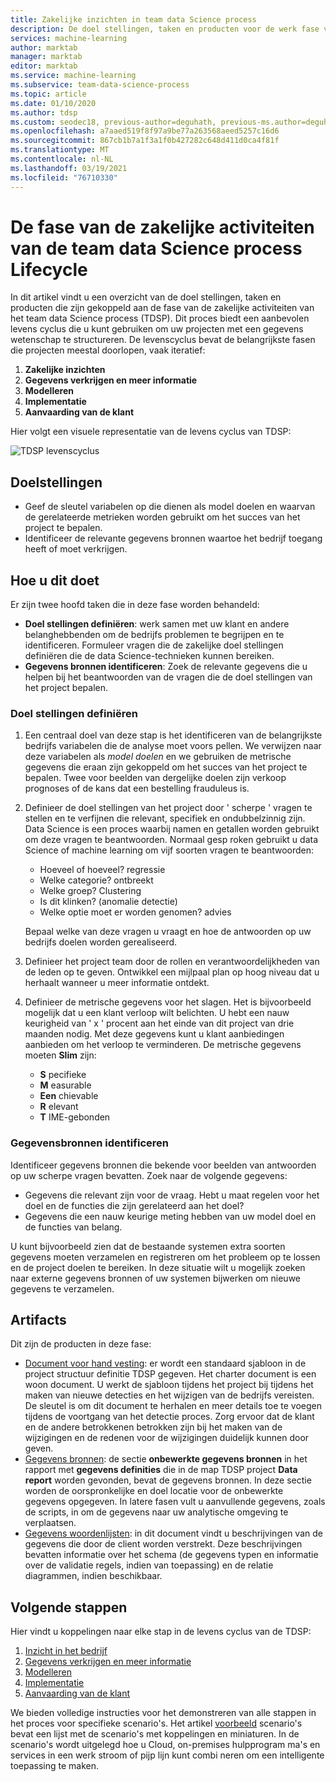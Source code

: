 ```yaml
---
title: Zakelijke inzichten in team data Science process
description: De doel stellingen, taken en producten voor de werk fase van uw data-Science-projecten in het team data Science process.
services: machine-learning
author: marktab
manager: marktab
editor: marktab
ms.service: machine-learning
ms.subservice: team-data-science-process
ms.topic: article
ms.date: 01/10/2020
ms.author: tdsp
ms.custom: seodec18, previous-author=deguhath, previous-ms.author=deguhath
ms.openlocfilehash: a7aaed519f8f97a9be77a263568aeed5257c16d6
ms.sourcegitcommit: 867cb1b7a1f3a1f0b427282c648d411d0ca4f81f
ms.translationtype: MT
ms.contentlocale: nl-NL
ms.lasthandoff: 03/19/2021
ms.locfileid: "76710330"
---
```

# <a name="the-business-understanding-stage-of-the-team-data-science-process-lifecycle"></a>De fase van de zakelijke activiteiten van de team data Science process Lifecycle

In dit artikel vindt u een overzicht van de doel stellingen, taken en producten die zijn gekoppeld aan de fase van de zakelijke activiteiten van het team data Science process (TDSP). Dit proces biedt een aanbevolen levens cyclus die u kunt gebruiken om uw projecten met een gegevens wetenschap te structureren. De levenscyclus bevat de belangrijkste fasen die projecten meestal doorlopen, vaak iteratief:

   1. **Zakelijke inzichten**
   2. **Gegevens verkrijgen en meer informatie**
   3. **Modelleren**
   4. **Implementatie**
   5. **Aanvaarding van de klant**

Hier volgt een visuele representatie van de levens cyclus van TDSP: 

![TDSP levenscyclus](./media/lifecycle/tdsp-lifecycle2.png) 


## <a name="goals"></a>Doelstellingen
* Geef de sleutel variabelen op die dienen als model doelen en waarvan de gerelateerde metrieken worden gebruikt om het succes van het project te bepalen.
* Identificeer de relevante gegevens bronnen waartoe het bedrijf toegang heeft of moet verkrijgen.

## <a name="how-to-do-it"></a>Hoe u dit doet
Er zijn twee hoofd taken die in deze fase worden behandeld: 

   * **Doel stellingen definiëren**: werk samen met uw klant en andere belanghebbenden om de bedrijfs problemen te begrijpen en te identificeren. Formuleer vragen die de zakelijke doel stellingen definiëren die de data Science-technieken kunnen bereiken.
   * **Gegevens bronnen identificeren**: Zoek de relevante gegevens die u helpen bij het beantwoorden van de vragen die de doel stellingen van het project bepalen.

### <a name="define-objectives"></a>Doel stellingen definiëren
1. Een centraal doel van deze stap is het identificeren van de belangrijkste bedrijfs variabelen die de analyse moet voors pellen. We verwijzen naar deze variabelen als *model doelen* en we gebruiken de metrische gegevens die eraan zijn gekoppeld om het succes van het project te bepalen. Twee voor beelden van dergelijke doelen zijn verkoop prognoses of de kans dat een bestelling frauduleus is.

2. Definieer de doel stellingen van het project door ' scherpe ' vragen te stellen en te verfijnen die relevant, specifiek en ondubbelzinnig zijn. Data Science is een proces waarbij namen en getallen worden gebruikt om deze vragen te beantwoorden. Normaal gesp roken gebruikt u data Science of machine learning om vijf soorten vragen te beantwoorden:
 
   * Hoeveel of hoeveel? regressie
   * Welke categorie? ontbreekt
   * Welke groep? Clustering
   * Is dit klinken? (anomalie detectie)
   * Welke optie moet er worden genomen? advies

   Bepaal welke van deze vragen u vraagt en hoe de antwoorden op uw bedrijfs doelen worden gerealiseerd.

3. Definieer het project team door de rollen en verantwoordelijkheden van de leden op te geven. Ontwikkel een mijlpaal plan op hoog niveau dat u herhaalt wanneer u meer informatie ontdekt. 

4. Definieer de metrische gegevens voor het slagen. Het is bijvoorbeeld mogelijk dat u een klant verloop wilt belichten. U hebt een nauw keurigheid van ' x ' procent aan het einde van dit project van drie maanden nodig. Met deze gegevens kunt u klant aanbiedingen aanbieden om het verloop te verminderen. De metrische gegevens moeten **Slim** zijn: 

   * **S** pecifieke 
   * **M** easurable
   * **Een** chievable 
   * **R** elevant 
   * **T** IME-gebonden 

### <a name="identify-data-sources"></a>Gegevensbronnen identificeren
Identificeer gegevens bronnen die bekende voor beelden van antwoorden op uw scherpe vragen bevatten. Zoek naar de volgende gegevens:

* Gegevens die relevant zijn voor de vraag. Hebt u maat regelen voor het doel en de functies die zijn gerelateerd aan het doel?
* Gegevens die een nauw keurige meting hebben van uw model doel en de functies van belang.

U kunt bijvoorbeeld zien dat de bestaande systemen extra soorten gegevens moeten verzamelen en registreren om het probleem op te lossen en de project doelen te bereiken. In deze situatie wilt u mogelijk zoeken naar externe gegevens bronnen of uw systemen bijwerken om nieuwe gegevens te verzamelen.

## <a name="artifacts"></a>Artifacts
Dit zijn de producten in deze fase:

   * [Document voor hand vesting](https://github.com/Azure/Azure-TDSP-ProjectTemplate/blob/master/Docs/Project/Charter.md): er wordt een standaard sjabloon in de project structuur definitie TDSP gegeven. Het charter document is een woon document. U werkt de sjabloon tijdens het project bij tijdens het maken van nieuwe detecties en het wijzigen van de bedrijfs vereisten. De sleutel is om dit document te herhalen en meer details toe te voegen tijdens de voortgang van het detectie proces. Zorg ervoor dat de klant en de andere betrokkenen betrokken zijn bij het maken van de wijzigingen en de redenen voor de wijzigingen duidelijk kunnen door geven.  
   * [Gegevens bronnen](https://github.com/Azure/Azure-TDSP-ProjectTemplate/blob/master/Docs/Data_Report/Data%20Defintion.md#raw-data-sources): de sectie **onbewerkte gegevens bronnen** in het rapport met **gegevens definities** die in de map TDSP project **Data report** worden gevonden, bevat de gegevens bronnen. In deze sectie worden de oorspronkelijke en doel locatie voor de onbewerkte gegevens opgegeven. In latere fasen vult u aanvullende gegevens, zoals de scripts, in om de gegevens naar uw analytische omgeving te verplaatsen.  
   * [Gegevens woordenlijsten](https://github.com/Azure/Azure-TDSP-ProjectTemplate/tree/master/Docs/Data_Dictionaries): in dit document vindt u beschrijvingen van de gegevens die door de client worden verstrekt. Deze beschrijvingen bevatten informatie over het schema (de gegevens typen en informatie over de validatie regels, indien van toepassing) en de relatie diagrammen, indien beschikbaar.

## <a name="next-steps"></a>Volgende stappen

Hier vindt u koppelingen naar elke stap in de levens cyclus van de TDSP:

   1. [Inzicht in het bedrijf](lifecycle-business-understanding.md)
   2. [Gegevens verkrijgen en meer informatie](lifecycle-data.md)
   3. [Modelleren](lifecycle-modeling.md)
   4. [Implementatie](lifecycle-deployment.md)
   5. [Aanvaarding van de klant](lifecycle-acceptance.md)

We bieden volledige instructies voor het demonstreren van alle stappen in het proces voor specifieke scenario's. Het artikel [voorbeeld](walkthroughs.md) scenario's bevat een lijst met de scenario's met koppelingen en miniaturen. In de scenario's wordt uitgelegd hoe u Cloud, on-premises hulpprogram ma's en services in een werk stroom of pijp lijn kunt combi neren om een intelligente toepassing te maken. 
